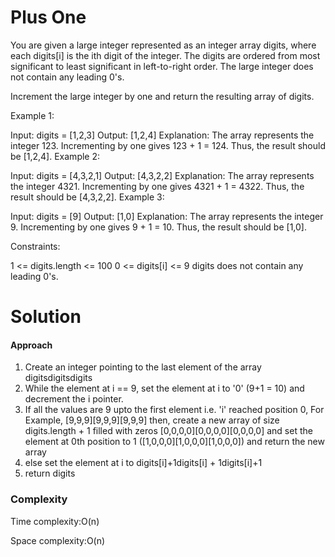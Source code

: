 # Plus One
You are given a large integer represented as an integer array digits, where each digits[i] is the ith digit of the integer. The digits are ordered from most significant to least significant in left-to-right order. The large integer does not contain any leading 0's.

Increment the large integer by one and return the resulting array of digits.

 

Example 1:

Input: digits = [1,2,3]
Output: [1,2,4]
Explanation: The array represents the integer 123.
Incrementing by one gives 123 + 1 = 124.
Thus, the result should be [1,2,4].
Example 2:

Input: digits = [4,3,2,1]
Output: [4,3,2,2]
Explanation: The array represents the integer 4321.
Incrementing by one gives 4321 + 1 = 4322.
Thus, the result should be [4,3,2,2].
Example 3:

Input: digits = [9]
Output: [1,0]
Explanation: The array represents the integer 9.
Incrementing by one gives 9 + 1 = 10.
Thus, the result should be [1,0].
 

Constraints:

1 <= digits.length <= 100
0 <= digits[i] <= 9
digits does not contain any leading 0's.

# Solution

#### Approach
1. Create an integer pointing to the last element of the array digitsdigitsdigits
2. While the element at i == 9, set the element at i to '0' (9+1 = 10) and decrement the i pointer.
3. If all the values are 9 upto the first element i.e. 'i' reached position 0, For Example, [9,9,9][9,9,9][9,9,9] then, create a new array of size digits.length + 1 filled with zeros [0,0,0,0][0,0,0,0][0,0,0,0] and set the element at 0th position to 1 ([1,0,0,0][1,0,0,0][1,0,0,0]) and return the new array
4. else set the element at i to digits[i]+1digits[i] + 1digits[i]+1
5. return digits
   
### Complexity
Time complexity:O(n)

Space complexity:O(n)
